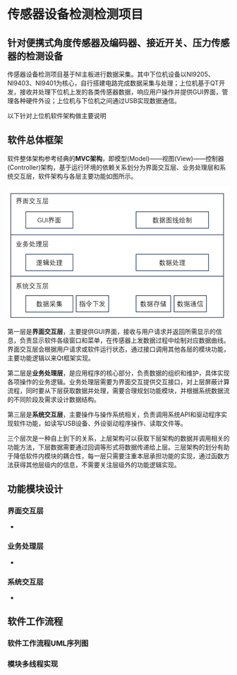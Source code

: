 # 传感器设备检测检测项目

## 针对便携式角度传感器及编码器、接近开关、压力传感器的检测设备

传感器设备检测项目基于NI主板进行数据采集。其中下位机设备以NI9205、NI9403、NI9401为核心，自行搭建电路完成数据采集与处理；上位机基于QT开发，接收并处理下位机上发的各类传感器数据，响应用户操作并提供GUI界面，管理各种硬件外设；上位机与下位机之间通过USB实现数据通信。

以下针对上位机软件架构做主要说明

## 软件总体框架

软件整体架构参考经典的**MVC架构**，即模型(Model)——视图(View)——控制器(Controller)架构，基于运行环境的依赖关系划分为界面交互层、业务处理层和系统交互层，软件架构与各层主要功能如图所示。

![软件架构](1.png)

第一层是**界面交互层**，主要提供GUI界面，接收与用户请求并返回所需显示的信息，负责显示软件各级窗口和菜单，在传感器上发数据过程中绘制对应数据曲线。界面交互层会根据用户请求或软件运行状态，通过接口调用其他各层的模块功能，主要功能逻辑以来Qt框架实现。

第二层是**业务处理层**，是应用程序的核心部分，负责数据的组织和维护，具体实现各项操作的业务逻辑。业务处理层需要为界面交互提供交互接口，对上层屏蔽计算流程，同时要从下层获取数据并处理，需要合理规划功能模块，并根据系统数据流的不同阶段及需求设计数据结构。

第三层是**系统交互层**，主要操作与操作系统相关，负责调用系统API和驱动程序实现软件功能，如读写USB设备、外设驱动程序操作、读取文件等。

三个层次是一种自上到下的关系，上层架构可以获取下层架构的数据并调用相关的功能方法，下层数据需要通过回调等形式将数据传递给上层。三层架构的划分有助于降低软件内模块的耦合性，每一层只需要注重本层承担功能的实现，通过函数方法获得其他层级内的信息，不需要关注层级外的功能逻辑实现。

## 功能模块设计

### 界面交互层

-

### 业务处理层

-

### 系统交互层

-

## 软件工作流程

### 软件工作流程UML序列图

### 模块多线程实现









